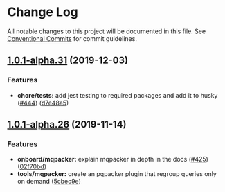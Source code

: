 # Change Log

All notable changes to this project will be documented in this file.
See [Conventional Commits](https://conventionalcommits.org) for commit guidelines.

## [1.0.1-alpha.31](https://github.com/adeo/mozaic-design-system/compare/v1.0.1-alpha.30...v1.0.1-alpha.31) (2019-12-03)


### Features

* **chore/tests:** add jest testing to required packages and add it to husky ([#444](https://github.com/adeo/mozaic-design-system/issues/444)) ([d7e48a5](https://github.com/adeo/mozaic-design-system/commit/d7e48a5635835462dafe3344009e88030259c2e0))





## [1.0.1-alpha.26](https://github.com/adeo/mozaic-design-system/compare/v1.0.1-alpha.25...v1.0.1-alpha.26) (2019-11-14)


### Features

* **onboard/mqpacker:** explain mqpacker in depth in the docs ([#425](https://github.com/adeo/mozaic-design-system/issues/425)) ([02f70bd](https://github.com/adeo/mozaic-design-system/commit/02f70bd04b2b51ed872d74684acdfccf6195deb4))
* **tools/mqpacker:** create an pqpacker plugin that regroup queries only on demand ([5cbec9e](https://github.com/adeo/mozaic-design-system/commit/5cbec9e68827d1a02771f6d17de55635bc59e582))
